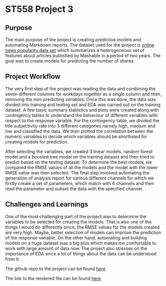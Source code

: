 # ST558 Project 3 

## Purpose 

The main purpose of the project is creating predictive models and automating Markdown reports. The dataset used for the project is [online news popularity data set](https://archive.ics.uci.edu/ml/datasets/Online+News+Popularity) which summarizes a heterogeneous set of features about articles published by Mashable in a period of two years.
The goal was to create models for predicting the number of shares

## Project Workflow 

The very first step of the project was reading the data and combining the seven different columns for workdays together as a single column and then, removing the non-predicting variables. 
Once this was done, the data was divided into training and testing set and EDA was carried out on the training dataset. A few basic summary statiistics and plots were created along with contingency tables to understand the behaviour of different variables with respect to the response variable. For the contingency table, we divided the title subjectivity rate into 3 different categories namely high, medium and low and classified the data. We then plotted the correlation between the numeric variables to decide which variables should be shortlisted for creating models for prediction. 

After selecting the variables, we created 3 linear models, random forest model and a boosted tree model on the training dataset and then tried to predict based on the testing dataset.
To determine the best models, we compared the RMSE values of all the models and the model with the lower RMSE value was then selected. The final step involved automating the generation of analysis report for various different channels for which we firstly create a set of parameters, which match with 6 channels and then read the parameter and subset the data with the specified channel.

## Challenges and Learnings 

One of the most challenging part of the project was to determine the variables to be selected for creating the models. That is also one of the things I would do differently since, the RMSE values for the models created are very high. Maybe, better selection of models can improve the prediction of the response variable.
On the other hand, automating and building models on a huge dataset was a big plus which makes me comfortable to work with large amount of data now. The project also stresses on the importance of EDA since a lot of things about the data can be understood from it.

The github repo to the project can be found [here](https://github.com/shaoyucherish/Project3)

The link to the rendered file can be found [here](https://shaoyucherish.github.io/Project3/)

